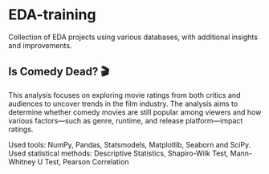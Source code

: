 # EDA-training
Collection of EDA projects using various databases, with additional insights and improvements.


## Is Comedy Dead? 🎬 

This analysis focuses on exploring movie ratings from both critics and audiences to uncover trends in the film industry. The analysis aims to determine whether comedy movies are still popular among viewers and how various factors—such as genre, runtime, and release platform—impact ratings.

Used tools: NumPy, Pandas, Statsmodels, Matplotlib, Seaborn and SciPy.
Used statistical methods: Descriptive Statistics, Shapiro-Wilk Test, Mann-Whitney U Test, Pearson Correlation
